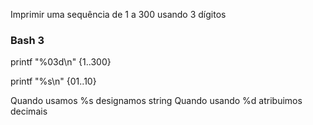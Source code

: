 Imprimir uma sequência de 1 a 300 usando 3 dígitos

### Bash 3
   printf "%03d\n" {1..300}

   printf "%s\n" {01..10}

   Quando usamos %s designamos string
   Quando usando %d atribuimos decimais

